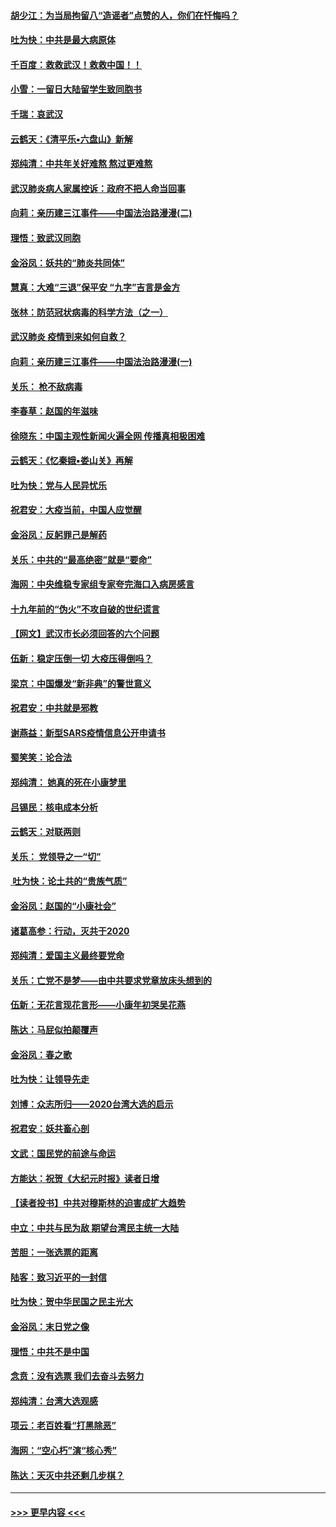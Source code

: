 #### [胡少江：为当局拘留八“造谣者”点赞的人，你们在忏悔吗？](../pages/nsc993/n11836801.md?t=02012044) 
#### [吐为快：中共是最大病原体](../pages/nsc993/n11836748.md?t=02012044) 
#### [千百度：救救武汉！救救中国！！](../pages/nsc993/n11836145.md?t=02012044) 
#### [小雪：一留日大陆留学生致同胞书](../pages/nsc993/n11834624.md?t=02012044) 
#### [千瑞：哀武汉](../pages/nsc993/n11833647.md?t=02012044) 
#### [云鹤天：《清平乐▪六盘山》新解](../pages/nsc993/n11833611.md?t=02012044) 
#### [郑纯清：中共年关好难熬 熬过更难熬](../pages/nsc993/n11833489.md?t=02012044) 
#### [武汉肺炎病人家属控诉：政府不把人命当回事](../pages/nsc993/n11833205.md?t=02012044) 
#### [向莉：亲历建三江事件——中国法治路漫漫(二)](../pages/nsc993/n11829102.md?t=02012044) 
#### [理悟：致武汉同胞](../pages/nsc993/n11831522.md?t=02012044) 
#### [金浴凤：妖共的“肺炎共同体”](../pages/nsc993/n11829448.md?t=02012044) 
#### [慧真：大难“三退”保平安 “九字”吉言是金方](../pages/nsc993/n11829501.md?t=02012044) 
#### [张林：防范冠状病毒的科学方法（之一）](../pages/nsc993/n11828618.md?t=02012044) 
#### [武汉肺炎 疫情到来如何自救？](../pages/nsc993/n11827632.md?t=02012044) 
#### [向莉：亲历建三江事件——中国法治路漫漫(一)](../pages/nsc993/n11827190.md?t=02012044) 
#### [关乐： 枪不敌病毒](../pages/nsc993/n11826746.md?t=02012044) 
#### [李春草：赵国的年滋味](../pages/nsc993/n11826321.md?t=02012044) 
#### [徐晓东：中国主观性新闻火遍全网 传播真相极困难](../pages/nsc993/n11826508.md?t=02012044) 
#### [云鹤天：《忆秦娥▪娄山关》再解](../pages/nsc993/n11824682.md?t=02012044) 
#### [吐为快：党与人民异忧乐](../pages/nsc993/n11824660.md?t=02012044) 
#### [祝君安：大疫当前，中国人应觉醒](../pages/nsc993/n11821946.md?t=02012044) 
#### [金浴凤：反躬罪己是解药](../pages/nsc993/n11820280.md?t=02012044) 
#### [关乐：中共的“最高绝密”就是“要命”](../pages/nsc993/n11816946.md?t=02012044) 
#### [海网：中央维稳专家组专家夸完海口入病房感言](../pages/nsc993/n11815138.md?t=02012044) 
#### [十九年前的“伪火”不攻自破的世纪谎言](../pages/nsc993/n11813238.md?t=02012044) 
#### [【网文】武汉市长必须回答的六个问题](../pages/nsc993/n11813848.md?t=02012044) 
#### [伍新：稳定压倒一切 大疫压得倒吗？](../pages/nsc993/n11812634.md?t=02012044) 
#### [梁京：中国爆发“新非典”的警世意义](../pages/nsc993/n11812554.md?t=02012044) 
#### [祝君安：中共就是邪教](../pages/nsc993/n11812431.md?t=02012044) 
#### [谢燕益：新型SARS疫情信息公开申请书](../pages/nsc993/n11808840.md?t=02012044) 
#### [蜀笑笑：论合法](../pages/nsc993/n11808064.md?t=02012044) 
#### [郑纯清： 她真的死在小康梦里](../pages/nsc993/n11806623.md?t=02012044) 
#### [吕锡民：核电成本分析](../pages/nsc993/n11806284.md?t=02012044) 
#### [云鹤天：对联两则](../pages/nsc993/n11805957.md?t=02012044) 
#### [关乐： 党领导之一“切”](../pages/nsc993/n11804505.md?t=02012044) 
#### [ 吐为快：论土共的“贵族气质”](../pages/nsc993/n11804490.md?t=02012044) 
#### [金浴凤：赵国的“小康社会”](../pages/nsc993/n11804452.md?t=02012044) 
#### [诸葛高参：行动，灭共于2020](../pages/nsc993/n11804120.md?t=02012044) 
#### [郑纯清：爱国主义最终要党命](../pages/nsc993/n11802197.md?t=02012044) 
#### [关乐：亡党不是梦——由中共要求党章放床头想到的](../pages/nsc993/n11802156.md?t=02012044) 
#### [伍新：无花言现花言形——小康年初哭吴花燕](../pages/nsc993/n11800044.md?t=02012044) 
#### [陈达：马屁似拍颠覆声](../pages/nsc993/n11800010.md?t=02012044) 
#### [金浴凤：春之歌](../pages/nsc993/n11797687.md?t=02012044) 
#### [吐为快：让领导先走](../pages/nsc993/n11797512.md?t=02012044) 
#### [刘博：众志所归——2020台湾大选的启示](../pages/nsc993/n11796878.md?t=02012044) 
#### [祝君安：妖共畜心剖](../pages/nsc993/n11794273.md?t=02012044) 
#### [文武：国民党的前途与命运](../pages/nsc993/n11794198.md?t=02012044) 
#### [方能达：祝贺《大纪元时报》读者日增](../pages/nsc993/n11793807.md?t=02012044) 
#### [【读者投书】中共对穆斯林的迫害成扩大趋势](../pages/nsc993/n11791371.md?t=02012044) 
#### [中立：中共与民为敌 期望台湾民主统一大陆](../pages/nsc993/n11790392.md?t=02012044) 
#### [苦胆：一张选票的距离](../pages/nsc993/n11788914.md?t=02012044) 
#### [陆客：致习近平的一封信](../pages/nsc993/n11788867.md?t=02012044) 
#### [吐为快：贺中华民国之民主光大](../pages/nsc993/n11788618.md?t=02012044) 
#### [金浴凤：末日党之像](../pages/nsc993/n11787475.md?t=02012044) 
#### [理悟：中共不是中国](../pages/nsc993/n11787463.md?t=02012044) 
#### [念贲：没有选票  我们去奋斗去努力](../pages/nsc993/n11787398.md?t=02012044) 
#### [郑纯清：台湾大选观感](../pages/nsc993/n11786210.md?t=02012044) 
#### [项云：老百姓看“打黑除恶”](../pages/nsc993/n11785398.md?t=02012044) 
#### [海网：“空心朽”演“核心秀”](../pages/nsc993/n11783874.md?t=02012044) 
#### [陈达：天灭中共还剩几步棋？](../pages/nsc993/n11783719.md?t=02012044) 

----
#### [ >>> 更早内容 <<< ](../indexes/nsc993-earlier.md)
